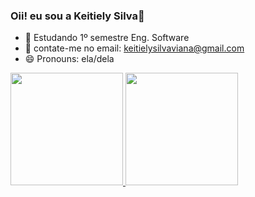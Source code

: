 ### Oii! eu sou a Keitiely Silva👋


- 🌱 Estudando 1º semestre Eng. Software
- 💬 contate-me no email: keitielysilvaviana@gmail.com
- 😄 Pronouns: ela/dela

<div>
  <a href="https://github.com/keitiely">
  <img height="180em" src="https://github-readme-stats.vercel.app/api?username=keitiely&show_icons=true&theme=tokyonight&include_all_commits=true&count_private=true"/_>
    <img height="180em" src="https://github-readme-stats.vercel.app/api/top-langs/?username=keitiely&layout=compact&langs_count=16&theme=tokyonight"/>
</div>
